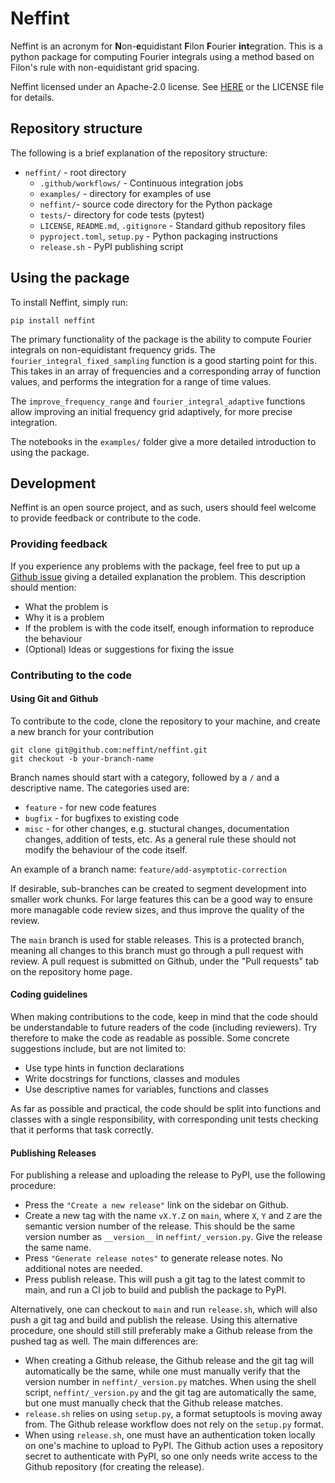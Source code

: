 # Neffint
Neffint is an acronym for **N**on-**e**quidistant **F**ilon **F**ourier **int**egration. This is a python package for computing Fourier integrals using a method based on Filon's rule with non-equidistant grid spacing.

Neffint licensed under an Apache-2.0 license. See [HERE](https://www.apache.org/licenses/LICENSE-2.0) or the LICENSE file for details.

## Repository structure

The following is a brief explanation of the repository structure:

- `neffint/` - root directory
    - `.github/workflows/` - Continuous integration jobs
    - `examples/` - directory for examples of use
    - `neffint/`- source code directory for the Python package
    - `tests/`- directory for code tests (pytest)
    - `LICENSE`, `README.md`, `.gitignore` - Standard github repository files
    - `pyproject.toml`, `setup.py` - Python packaging instructions
    - `release.sh` - PyPI publishing script

## Using the package

To install Neffint, simply run:

    pip install neffint

The primary functionality of the package is the ability to compute Fourier integrals on non-equidistant frequency grids. The `fourier_integral_fixed_sampling` function is a good starting point for this. This takes in an array of frequencies and a corresponding array of function values, and performs the integration for a range of time values.

The `improve_frequency_range` and `fourier_integral_adaptive` functions allow improving an initial frequency grid adaptively, for more precise integration.

The notebooks in the `examples/` folder give a more detailed introduction to using the package.

## Development

Neffint is an open source project, and as such, users should feel welcome to provide feedback or contribute to the code.

### Providing feedback

If you experience any problems with the package, feel free to put up a [Github issue](https://github.com/neffint/neffint/issues) giving a detailed explanation the problem. This description should mention:

- What the problem is
- Why it is a problem
- If the problem is with the code itself, enough information to reproduce the behaviour
- (Optional) Ideas or suggestions for fixing the issue

### Contributing to the code

#### Using Git and Github

To contribute to the code, clone the repository to your machine, and create a new branch for your contribution

    git clone git@github.com:neffint/neffint.git
    git checkout -b your-branch-name

Branch names should start with a category, followed by a `/` and a descriptive name. The categories used are:
- `feature` - for new code features
- `bugfix` - for bugfixes to existing code
- `misc` - for other changes, e.g. stuctural changes, documentation changes, addition of tests, etc. As a general rule these should not modify the behaviour of the code itself.

An example of a branch name: `feature/add-asymptotic-correction`

If desirable, sub-branches can be created to segment development into smaller work chunks. For large features this can be a good way to ensure more managable code review sizes, and thus improve the quality of the review.

The `main` branch is used for stable releases. This is a protected branch, meaning all changes to this branch must go through a pull request with review. A pull request is submitted on Github, under the "Pull requests" tab on the repository home page.

#### Coding guidelines

When making contributions to the code, keep in mind that the code should be understandable to future readers of the code (including reviewers). Try therefore to make the code as readable as possible. Some concrete suggestions include, but are not limited to:
- Use type hints in function declarations
- Write docstrings for functions, classes and modules
- Use descriptive names for variables, functions and classes

As far as possible and practical, the code should be split into functions and classes with a single responsibility, with corresponding unit tests checking that it performs that task correctly.

#### Publishing Releases

For publishing a release and uploading the release to PyPI, use the following procedure:

- Press the `"Create a new release"` link on the sidebar on Github.
- Create a new tag with the name `vX.Y.Z` on `main`, where `X`, `Y` and `Z` are the semantic version number of the release. This should be the same version number as `__version__` in `neffint/_version.py`. Give the release the same name.
- Press `"Generate release notes"` to generate release notes. No additional notes are needed.
- Press publish release. This will push a git tag to the latest commit to main, and run a CI job to build and publish the package to PyPI.

Alternatively, one can checkout to `main` and run `release.sh`, which will  also push a git tag and build and publish the release. Using this alternative procedure, one should still still preferably make a Github release from the pushed tag as well. The main differences are:

- When creating a Github release, the Github release and the git tag will automatically be the same, while one must manually verify that the version number in `neffint/_version.py` matches. When using the shell script, `neffint/_version.py` and the git tag are automatically the same, but one must manually check that the Github release matches.
- `release.sh` relies on using `setup.py`, a format setuptools is moving away from. The Github release workflow does not rely on the `setup.py` format.
- When using `release.sh`, one must have an authentication token locally on one's machine to upload to PyPI. The Github action uses a repository secret to authenticate with PyPI, so one only needs write access to the Github repository (for creating the release).
